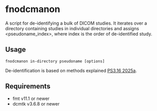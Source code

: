 # fnodcmanon
A script for de-identifying a bulk of DICOM studies. It iterates over a directory containing studies in 
individual directories and assigns <pseudoname_index>, where index is the order of de-identified study.

## Usage
```
fnodcmanon in-directory pseudoname [options]
```

De-identification is based on methods explained [PS3.16 2025a](https://dicom.nema.org/medical/dicom/current/output/chtml/part16/chapter_D.html#DCM_113100). 

## Requirements
* fmt v11.1 or newer
* dcmtk v3.6.8 or newer

